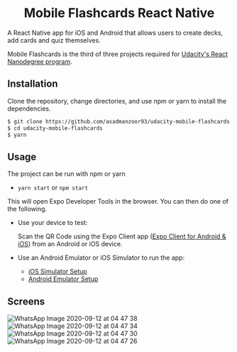 <h1 align="center">Mobile Flashcards React Native</h1>

A React Native app for iOS and Android that allows users to create decks, add cards and quiz themselves.

Mobile Flashcards is the third of three projects required for [Udacity's React Nanodegree program](https://www.udacity.com/course/react-nanodegree--nd019).

## Installation

Clone the repository, change directories, and use npm or yarn to install the dependencies.

```bash
$ git clone https://github.com/asadmanzoor93/udacity-mobile-flashcards.git
$ cd udacity-mobile-flashcards
$ yarn
```

## Usage

The project can be run with npm or yarn

- `yarn start` or `npm start`

This will open Expo Developer Tools in the browser. You can then do one of the following.

- Use your device to test:

  Scan the QR Code using the Expo Client app ([Expo Client for Android & iOS](https://expo.io/tools#client)) from an Android or iOS device.

- Use an Android Emulator or iOS Simulator to run the app:
  - [iOS Simulator Setup](https://docs.expo.io/versions/v35.0.0/introduction/installation/#ios-simulator)
  - [Android Emulator Setup](https://docs.expo.io/versions/v35.0.0/introduction/installation/#android-emulator)

## Screens

![WhatsApp Image 2020-09-12 at 04 47 38](https://user-images.githubusercontent.com/17013371/92981506-971ffa00-f4b3-11ea-9c9e-c279ce9162e5.jpeg)
![WhatsApp Image 2020-09-12 at 04 47 34](https://user-images.githubusercontent.com/17013371/92981516-9b4c1780-f4b3-11ea-9c9f-7f4d2b7e0c26.jpeg)
![WhatsApp Image 2020-09-12 at 04 47 30](https://user-images.githubusercontent.com/17013371/92981520-9e470800-f4b3-11ea-8061-83e781dc88ad.jpeg)
![WhatsApp Image 2020-09-12 at 04 47 26](https://user-images.githubusercontent.com/17013371/92981531-a4d57f80-f4b3-11ea-9f1f-647e077dd38c.jpeg)
